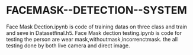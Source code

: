 # FACEMASK--DETECTION--SYSTEM
Face Mask Dection.ipynb is code of training datas on three class and train and seve in Datasetfinal.h5.
Face Mask dection testing.ipynb is code for testing the person are wear mask,withoutmask,incorrenctmask. the all testing done by both live camera and direct image.

